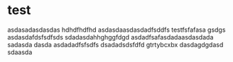 # test
asdasadasdasdas
hdhdfhdfhd
asdasdaasdasdadfsddfs
testfsfafasa
gsdgs
asdasdafdsfsdfsds
sdadasdahhghggfdgd
asdadfsafasdadaasdasdada
sadasda
dasda
asdadadfsfsdfs
dsadadsdsfdfd
gtrtybcxbx
dasdagdgdasd
sdaasda
